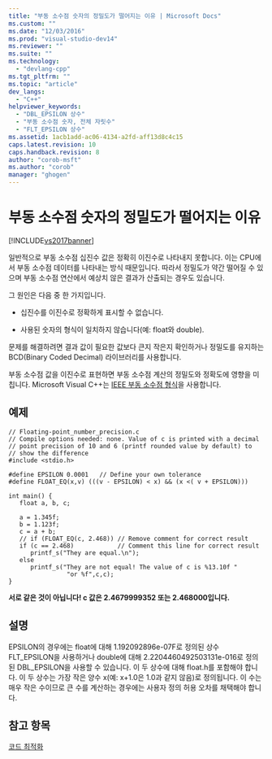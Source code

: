```yaml
---
title: "부동 소수점 숫자의 정밀도가 떨어지는 이유 | Microsoft Docs"
ms.custom: ""
ms.date: "12/03/2016"
ms.prod: "visual-studio-dev14"
ms.reviewer: ""
ms.suite: ""
ms.technology: 
  - "devlang-cpp"
ms.tgt_pltfrm: ""
ms.topic: "article"
dev_langs: 
  - "C++"
helpviewer_keywords: 
  - "DBL_EPSILON 상수"
  - "부동 소수점 숫자, 전체 자릿수"
  - "FLT_EPSILON 상수"
ms.assetid: 1acb1add-ac06-4134-a2fd-aff13d8c4c15
caps.latest.revision: 10
caps.handback.revision: 8
author: "corob-msft"
ms.author: "corob"
manager: "ghogen"
---
```

# 부동 소수점 숫자의 정밀도가 떨어지는 이유
[!INCLUDE[vs2017banner](../../assembler/inline/includes/vs2017banner.md)]

일반적으로 부동 소수점 십진수 값은 정확히 이진수로 나타내지 못합니다.  이는 CPU에서 부동 소수점 데이터를 나타내는 방식 때문입니다.  따라서 정밀도가 약간 떨어질 수 있으며 부동 소수점 연산에서 예상치 않은 결과가 산출되는 경우도 있습니다.  
  
 그 원인은 다음 중 한 가지입니다.  
  
-   십진수를 이진수로 정확하게 표시할 수 없습니다.  
  
-   사용된 숫자의 형식이 일치하지 않습니다\(예: float와 double\).  
  
 문제를 해결하려면 결과 값이 필요한 값보다 큰지 작은지 확인하거나 정밀도를 유지하는 BCD\(Binary Coded Decimal\) 라이브러리를 사용합니다.  
  
 부동 소수점 값을 이진수로 표현하면 부동 소수점 계산의 정밀도와 정확도에 영향을 미칩니다.  Microsoft Visual C\+\+는 [IEEE 부동 소수점 형식](../../build/reference/ieee-floating-point-representation.md)을 사용합니다.  
  
## 예제  
  
```  
// Floating-point_number_precision.c  
// Compile options needed: none. Value of c is printed with a decimal   
// point precision of 10 and 6 (printf rounded value by default) to   
// show the difference  
#include <stdio.h>  
  
#define EPSILON 0.0001   // Define your own tolerance  
#define FLOAT_EQ(x,v) (((v - EPSILON) < x) && (x <( v + EPSILON)))  
  
int main() {  
   float a, b, c;  
  
   a = 1.345f;  
   b = 1.123f;  
   c = a + b;  
   // if (FLOAT_EQ(c, 2.468)) // Remove comment for correct result  
   if (c == 2.468)            // Comment this line for correct result  
      printf_s("They are equal.\n");  
   else  
      printf_s("They are not equal! The value of c is %13.10f "  
                "or %f",c,c);  
}  
```  
  
  **서로 같은 것이 아닙니다\!  c 값은 2.4679999352 또는 2.468000입니다.**    
## 설명  
 EPSILON의 경우에는 float에 대해 1.192092896e\-07F로 정의된 상수 FLT\_EPSILON을 사용하거나 double에 대해 2.2204460492503131e\-016로 정의된 DBL\_EPSILON을 사용할 수 있습니다.  이 두 상수에 대해 float.h를 포함해야 합니다.  이 두 상수는 가장 작은 양수 x\(예: x\+1.0은 1.0과 같지 않음\)로 정의됩니다.  이 수는 매우 작은 수이므로 큰 수를 계산하는 경우에는 사용자 정의 허용 오차를 채택해야 합니다.  
  
## 참고 항목  
 [코드 최적화](../../build/reference/optimizing-your-code.md)